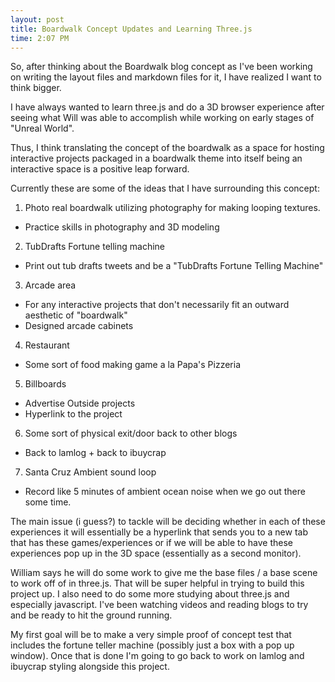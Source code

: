 ```yaml
---
layout: post
title: Boardwalk Concept Updates and Learning Three.js
time: 2:07 PM
---
```


So, after thinking about the Boardwalk blog concept as I've been working on writing the layout files and markdown files for it, I have realized I want to think bigger.  

I have always wanted to learn three.js and do a 3D browser experience after seeing what Will was able to accomplish while working on early stages of "Unreal World".  

Thus, I think translating the concept of the boardwalk as a space for hosting interactive projects packaged in a boardwalk theme into itself being an interactive space is a positive leap forward.  

Currently these are some of the ideas that I have surrounding this concept:
1. Photo real boardwalk utilizing photography for making looping textures.
- Practice skills in photography and 3D modeling
2. TubDrafts Fortune telling machine 
- Print out tub drafts tweets and be a "TubDrafts Fortune Telling Machine"
3. Arcade area
- For any interactive projects that don't necessarily fit an outward aesthetic of "boardwalk"
- Designed arcade cabinets
4. Restaurant 
- Some sort of food making game a la Papa's Pizzeria 
5. Billboards 
- Advertise Outside projects
- Hyperlink to the project
6. Some sort of physical exit/door back to other blogs
- Back to lamlog + back to ibuycrap  
7. Santa Cruz Ambient sound loop
- Record like 5 minutes of ambient ocean noise when we go out there some time.

The main issue (i guess?) to tackle will be deciding whether in each of these experiences it will essentially be a hyperlink that sends you to a new tab that has these games/experiences or if we will be able to have these experiences pop up in the 3D space (essentially as a second monitor). 

William says he will do some work to give me the base files / a base scene to work off of in three.js. That will be super helpful in trying to build this project up. I also need to do some more studying about three.js and especially javascript. I've been watching videos and reading blogs to try and be ready to hit the ground running.  

My first goal will be to make a very simple proof of concept test that includes the fortune teller machine (possibly just a box with a pop up window). Once that is done I'm going to go back to work on lamlog and ibuycrap styling alongside this project. 

